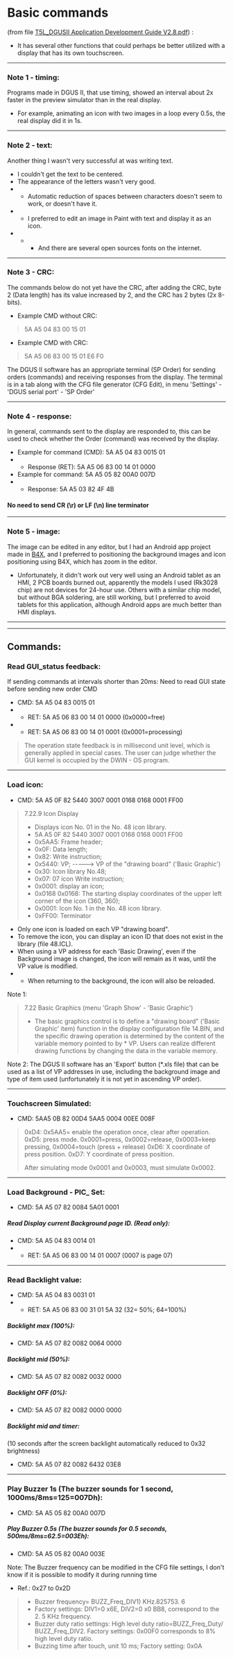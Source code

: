 # Basic commands
(from file  [T5L_DGUSII Application Development Guide V2.8.pdf](https://github.com/rtek1000/DMG80480Y070_02NN_1st/blob/main/Doc/T5L_DGUSII-Application-Development-Guide-V2.8-0225.pdf)) :
- It has several other functions that could perhaps be better utilized with a display that has its own touchscreen.

------

### Note 1 - timing:
Programs made in DGUS II, that use timing, showed an interval about 2x faster in the preview simulator than in the real display.
- For example, animating an icon with two images in a loop every 0.5s, the real display did it in 1s.

------

### Note 2 - text:
Another thing I wasn't very successful at was writing text.
- I couldn't get the text to be centered.
- The appearance of the letters wasn't very good.
- - Automatic reduction of spaces between characters doesn't seem to work, or doesn't have it.
- - I preferred to edit an image in Paint with text and display it as an icon.
- - - And there are several open sources fonts on the internet.

------

### Note 3 - CRC:
The commands below do not yet have the CRC, after adding the CRC, byte 2 (Data length) has its value increased by 2, and the CRC has 2 bytes (2x 8-bits).
- Example CMD without CRC: 
> 5A A5 04 83 00 15 01

- Example CMD with CRC: 
> 5A A5 06 83 00 15 01 E6 F0

The DGUS II software has an appropriate terminal (SP Order) for sending orders (commands) and receiving responses from the display. The terminal is in a tab along with the CFG file generator (CFG Edit), in menu 'Settings' - 'DGUS serial port' - 'SP Order'

------

### Note 4 - response:
In general, commands sent to the display are responded to, this can be used to check whether the Order (command) was received by the display.
- Example for command (CMD): 5A A5 04 83 0015 01
- - Response (RET): 5A A5 06 83 00 14 01 0000
- Example for command: 5A A5 05 82 00A0 007D
- - Response: 5A A5 03 82 4F 4B

#### No need to send CR (\r) or LF (\n) line terminator

------

### Note 5 - image:
The image can be edited in any editor, but I had an Android app project made in [B4X](https://www.b4x.com/), and I preferred to positioning the background images and icon positioning using B4X, which has zoom in the editor.
- Unfortunately, it didn't work out very well using an Android tablet as an HMI, 2 PCB boards burned out, apparently the models I used (Rk3028 chip) are not devices for 24-hour use. Others with a similar chip model, but without BGA soldering, are still working, but I preferred to avoid tablets for this application, although Android apps are much better than HMI displays.

------
------

## Commands:

### Read GUI_status feedback:
If sending commands at intervals shorter than 20ms: Need to read GUI state before sending new order CMD

- CMD: 5A A5 04 83 0015 01
- - RET: 5A A5 06 83 00 14 01 0000 (0x0000=free)
- - RET: 5A A5 06 83 00 14 01 0001 (0x0001=processing)

> The operation state feedback is in millisecond unit level, which is generally applied in special cases. The user can judge whether the GUI kernel is occupied by the DWIN - OS program.

------

### Load icon:
- CMD: 5A A5 0F 82 5440 3007 0001 0168 0168 0001 FF00

> 7.22.9 Icon Display
> - Displays icon No. 01 in the No. 48 icon library.
> - 5A A5 0F 82 5440 3007 0001 0168 0168 0001 FF00
> - 0x5AA5: Frame header;
> - 0x0F: Data length;
> - 0x82: Write instruction;
> - 0x5440: VP; -----> VP of the "drawing board" ('Basic Graphic')
> - 0x30: Icon library No.48;
> - 0x07: 07 icon Write instruction;
> - 0x0001: display an icon;
> - 0x0168 0x0168: The starting display coordinates of the upper left corner of the icon (360, 360);
> - 0x0001: Icon No. 1 in the No. 48 icon library.
> - 0xFF00: Terminator

- Only one icon is loaded on each VP "drawing board".
- To remove the icon, you can display an icon ID that does not exist in the library (file 48.ICL).
- When using a VP address for each 'Basic Drawing', even if the Background image is changed, the icon will remain as it was, until the VP value is modified.
- - When returning to the background, the icon will also be reloaded.

Note 1:
> 7.22 Basic Graphics (menu 'Graph Show' - 'Basic Graphic')
> - The basic graphics control is to define a "drawing board" ('Basic Graphic' item) function in the display configuration file 14.BIN, and the specific drawing operation is determined by the content of the variable memory pointed to by * VP. Users can realize different drawing functions by changing the data in the variable memory.

Note 2:
The DGUS II software has an 'Export' button (*.xls file) that can be used as a list of VP addresses in use, including the background image and type of item used (unfortunately it is not yet in ascending VP order).

------

### Touchscreen Simulated:
- CMD: 5AA5 0B 82 00D4 5AA5 0004 00EE 008F

> 0xD4: 0x5AA5= enable the operation once, clear after operation.
> 0xD5: press mode. 0x0001=press, 0x0002=release, 0x0003=keep pressing, 0x0004=touch (press + release)
> 0xD6: X coordinate of press position.
> 0xD7: Y coordinate of press position.
>
> After simulating mode 0x0001 and 0x0003, must simulate 0x0002.

------

### Load Background - PIC_ Set:
- CMD: 5A A5 07 82 0084 5A01 0001


##### Read Display current Background page ID. (Read only):
- CMD: 5A A5 04 83 0014 01
- - RET: 5A A5 06 83 00 14 01 0007 (0007 is page 07)

------

### Read Backlight value:
- CMD: 5A A5 04 83 0031 01
- - RET: 5A A5 06 83 00 31 01 5A 32 (32= 50%; 64=100%)

##### Backlight max (100%):
- CMD: 5A A5 07 82 0082 0064 0000

##### Backlight mid (50%):
- CMD: 5A A5 07 82 0082 0032 0000

##### Backlight OFF (0%):
- CMD: 5A A5 07 82 0082 0000 0000

##### Backlight mid and timer:
(10 seconds after the screen backlight automatically reduced to 0x32 brightness)
- CMD: 5A A5 07 82 0082 6432 03E8

------

### Play Buzzer 1s (The buzzer sounds for 1 second, 1000ms/8ms=125=007Dh):
- CMD: 5A A5 05 82 00A0 007D

##### Play Buzzer 0.5s (The buzzer sounds for 0.5 seconds, 500ms/8ms=62.5=003Eh):
- CMD: 5A A5 05 82 00A0 003E

Note: The Buzzer frequency can be modified in the CFG file settings, I don't know if it is possible to modify it during running time
- Ref.: 0x27 to 0x2D
> - Buzzer frequency= BUZZ_Freq_DIV1) KHz.825753. 6
> - Factory settings: DIV1=0 x6E, DIV2=0 x0 BB8, correspond to the 2. 5 KHz frequency.
> - Buzzer duty ratio settings: High level duty ratio=BUZZ_Freq_Duty/ BUZZ_Freq_DIV2. Factory settings: 0x00F0 corresponds to 8% high level duty ratio.
> - Buzzing time after touch, unit 10 ms; Factory setting: 0x0A
